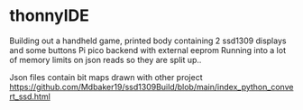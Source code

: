 # thonnyIDE
Building out a handheld game, printed body containing 2 ssd1309 displays and some buttons
Pi pico backend with external eeprom
Running into a lot of memory limits on json reads so they are split up..

Json files contain bit maps drawn with other project https://github.com/Mdbaker19/ssd1309Build/blob/main/index_python_convert_ssd.html
